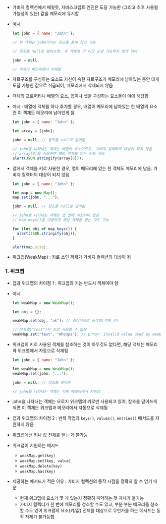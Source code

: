 - 가비지 컬렉션에서 배웠듯, 자바스크립트 엔진은 도달 가능한 (그리고 추후 사용될 가능성이 있는) 값을 메모리에 유지함
- 예시

  ```javascript
  let john = { name: "John" };

  // 위 객체는 john이라는 참조를 통해 접근 가능

  // 참조를 null로 덮어쓰면, 위 객체에 더 이상 도달 가능하지 않게 되어

  john = null;

  // 객체가 메모리에서 삭제됨
  ```

- 자료구조를 구성하는 요소도 자신이 속한 자료구조가 메모리에 남아있는 동안 대개 도달 가능한 값으로 취급되어, 메모리에서 삭제되지 않음
- 객체의 프로퍼티나 배열의 요소, 맵이나 셋을 구성하는 요소들이 이에 해당함

- 예시 : 배열에 객체를 하나 추가할 경우, 배열이 메모리에 남아있는 한 배열의 요소인 이 객체도 메모리에 남아있게 됨

  ```javascript
  let john = { name: "John" };

  let array = [john];

  john = null; // 참조를 null로 덮어씀

  // john을 나타내는 객체는 배열의 요소이므로, 가비지 컬렉터의 대상이 되지 않음
  // array[0]을 이용하면 해당 객체를 얻는 것도 가능
  alert(JSON.stringify(array[0]));
  ```

- 맵에서 객체를 키로 사용한 경우, 맵이 메모리에 있는 한 객체도 메모리에 남음. 가비지 컬렉터의 대상이 되지 않음

  ```javascript
  let john = { name: "John" };

  let map = new Map();
  map.set(john, "...");

  john = null; // 참조를 null로 덮어씀

  // john을 나타내는 객체는 맵 안에 저장되어 있음
  // map.keys()를 이용하면 해당 객체를 얻는 것도 가능

  for (let obj of map.keys()) {
    alert(JSON.stringify(obj));
  }

  alert(map.size);
  ```

- 위크맵(WeakMap) : 키로 쓰인 객체가 가비지 컬렉션의 대상이 됨

### 1. 위크맵

- 맵과 위크맵의 차이점 1 : 위크맵의 키는 반드시 객체여야 함
- 예시

  ```javascript
  let weakMap = new WeakMap();

  let obj = {};

  weakMap.set(obj, "ok"); // 정상적으로 동작함(객체 키)

  // 문자열("test")은 키로 사용할 수 없음
  weakMap.set("test", "Whoops"); // Error: Invalid value used as weak map key
  ```

- 위크맵의 키로 사용된 객체를 참조하는 것이 아무것도 없다면, 해당 객체는 메모리와 위크맵에서 자동으로 삭제됨

  ```javascript
  let john = { name: "John" };

  let weakMap = new WeakMap();
  weakMap.set(john, "...");

  john = null; // 참조를 덮어씀

  // john을 나타내는 객체는 이제 메모리에서 지워짐
  ```

- john을 나타내는 객체는 오로지 위크맵의 키로만 사용되고 있어, 참조를 덮어쓰게 되면 이 객체는 위크맵과 메모리에서 자동으로 삭제됨
- 맵과 위크맵의 차이점 2 : 반복 작업과 `keys()`, `values()`, `entries()` 메서드를 지원하지 않음
- 위크맵에선 키나 값 전체를 얻는 게 불가능

- 위크맵이 지원하는 메서드

  - `weakMap.get(key)`
  - `weakMap.set(key, value)`
  - `weakMap.delete(key)`
  - `weakMap.has(key)`

- 제공하는 메서드가 적은 이유 : 가비지 컬렉션의 동작 시점을 정확히 알 수 없기 때문
  - 현재 위크맵에 요소가 몇 개 있는지 정확히 파악하는 것 자체가 불가능
  - 가비지 컬렉터가 한 번에 메모리를 청소할 수도 있고, 부분 부분 메모리를 청소할 수도 있어 위크맵의 요소(키/값) 전체를 대상으로 무언가를 하는 메서드는 동작 자체가 불가능함
